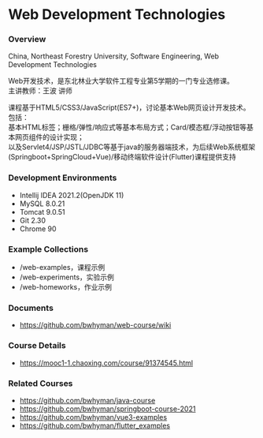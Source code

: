 # Web Development Technologies
### Overview
China, Northeast Forestry University, Software Engineering, Web Development Technologies

Web开发技术，是东北林业大学软件工程专业第5学期的一门专业选修课。  
主讲教师：王波 讲师

课程基于HTML5/CSS3/JavaScript(ES7+)，讨论基本Web网页设计开发技术。包括：  
基本HTML标签；栅格/弹性/响应式等基本布局方式；Card/模态框/浮动按钮等基本网页组件的设计实现；  
以及Servlet4/JSP/JSTL/JDBC等基于java的服务器端技术，为后续Web系统框架(Springboot+SpringCloud+Vue)/移动终端软件设计(Flutter)课程提供支持

### Development Environments
 - Intellij IDEA 2021.2(OpenJDK 11)
 - MySQL 8.0.21
 - Tomcat 9.0.51
 - Git 2.30
 - Chrome 90

### Example Collections
 - /web-examples，课程示例
 - /web-experiments，实验示例 
 - /web-homeworks，作业示例 

### Documents
 - https://github.com/bwhyman/web-course/wiki
 
### Course Details
 - https://mooc1-1.chaoxing.com/course/91374545.html
 
### Related Courses
 - https://github.com/bwhyman/java-course
 - https://github.com/bwhyman/springboot-course-2021
 - https://github.com/bwhyman/vue3-examples
 - https://github.com/bwhyman/flutter_examples
